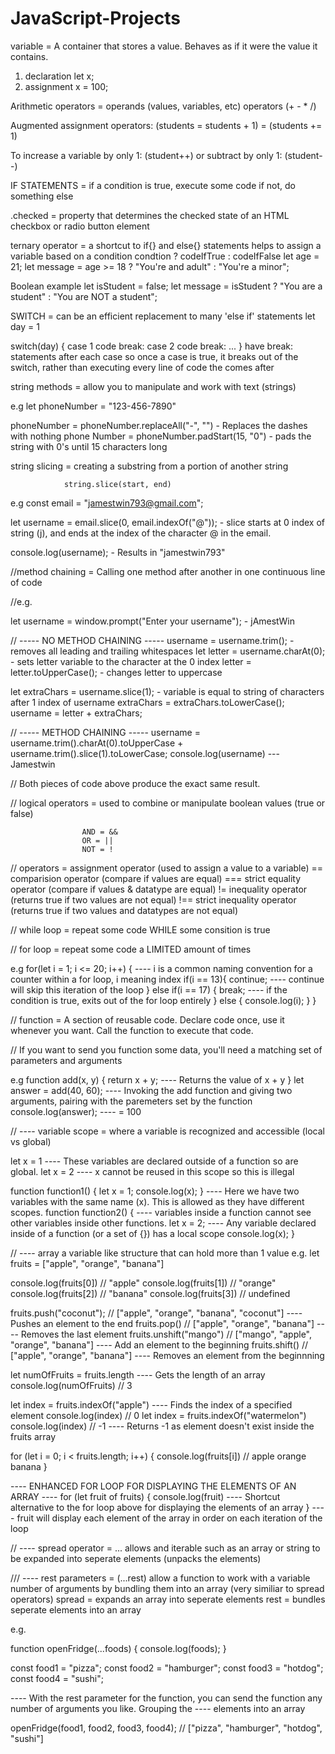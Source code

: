 # JavaScript-Projects

variable = A container that stores a value.
            Behaves as if it were the value it contains.

1. declaration      let x;
2. assignment       x = 100;



Arithmetic operators = operands (values, variables, etc)
                       operators (+ - * /) 

Augmented assignment operators: (students = students + 1)
                                = (students += 1)

To increase a variable by only 1: (student++)
            or subtract by only 1: (student--)


IF STATEMENTS = if a condition is true, execute some code
                if not, do something else







.checked = property that determines the checked state of an
           HTML checkbox or radio button element







 ternary operator = a shortcut to if{} and else{} statements
                    helps to assign a variable based on a condition
                    condtion ? codeIfTrue : codeIfFalse
let age = 21;
let message = age >= 18 ? "You're and adult" : "You're a minor";

Boolean example
let isStudent = false;
let message = isStudent ? "You are a student" : "You are NOT a student";







SWITCH = can be an efficient replacement to many 'else if' statements
let day = 1

switch(day) {
    case 1
        code
        break:
    case 2
        code
        break:
    ...
}
have break: statements after each case so once a case is true, it breaks out of the switch, rather than executing every line of code the comes after








string methods = allow you to manipulate and work with text (strings)

e.g let phoneNumber = "123-456-7890"

phoneNumber = phoneNumber.replaceAll("-", "") - Replaces the dashes with nothing
phone Number = phoneNumber.padStart(15, "0") - pads the string with 0's until 15 characters long







string slicing = creating a substring from a portion of another string
                
                string.slice(start, end)

e.g 
const email = "jamestwin793@gmail.com";

let username = email.slice(0, email.indexOf("@"));  -  slice starts at 0 index of string (j), and ends at the index of the character @ in the email.

console.log(username);  -  Results in "jamestwin793"







//method chaining = Calling one method after another in one continuous line of code

//e.g.

let username = window.prompt("Enter your username");  -  jAmestWin

// ----- NO METHOD CHAINING -----
username = username.trim();            - removes all leading and trailing whitespaces
let letter = username.charAt(0);       - sets letter variable to the character at the 0 index
letter = letter.toUpperCase();         - changes letter to uppercase 

let extraChars = username.slice(1);         - variable is equal to string of characters after 1 index of username
extraChars = extraChars.toLowerCase();
username = letter + extraChars;

// ----- METHOD CHAINING -----
username = username.trim().charAt(0).toUpperCase + username.trim().slice(1).toLowerCase;
console.log(username) --- Jamestwin

// Both pieces of code above produce the exact same result.







// logical operators = used to combine or manipulate boolean values (true or false)

                    AND = &&
                    OR = ||
                    NOT = !





// operators    = assignment operator (used to assign a value to a variable)
                == comparision operator (compare if values are equal)
                === strict equality operator (compare if values & datatype are equal)
                != inequality operator (returns true if two values are not equal)
                !== strict inequality operator (returns true if two values and datatypes are not equal)






// while loop = repeat some code WHILE some consition is true


// for loop = repeat some code a LIMITED amount of times

e.g 
for(let i = 1; i <= 20; i++) {        ---- i is a common naming convention for a counter within a for loop, i meaning index
    if(i == 13){
        continue;                   ---- continue will skip this iteration of the loop
    }
    else if(i == 17) {
        break;                      ---- if the condition is true, exits out of the for loop entirely
    }
    else {
        console.log(i);
    }
}







// function = A section of reusable code.
              Declare code once, use it whenever you want.
              Call the function to execute that code.

// If you want to send you function some data, you'll need a matching set of parameters and arguments

e.g function add(x, y) {
    return x + y;              ---- Returns the value of x + y
}
let answer = add(40, 60);      ---- Invoking the add function and giving two arguments, pairing with the paremeters set by the function
console.log(answer);           ---- = 100 








// ---- variable scope = where a variable is recognized and accessible (local vs global)

let x = 1   ---- These variables are declared outside of a function so are global. 
let x = 2   ---- x cannot be reused in this scope so this is illegal


function function1() {
    let x = 1;
    console.log(x);
}
                                ---- Here we have two variables with the same name (x). This is allowed as they have different scopes.
function function2() {          ---- variables inside a function cannot see other variables inside other functions.
    let x = 2;                  ---- Any variable declared inside of a function (or a set of {}) has a local scope
    console.log(x);
}










// ---- array a variable like structure that can hold more than 1 value
e.g.
let fruits = ["apple", "orange", "banana"]

console.log(fruits[0]) // "apple"
console.log(fruits[1]) // "orange"
console.log(fruits[2]) // "banana"
console.log(fruits[3]) // undefined

fruits.push("coconut");  // ["apple", "orange", "banana", "coconut"]    ---- Pushes an element to the end
fruits.pop()             // ["apple", "orange", "banana"]               ---- Removes the last element
fruits.unshift("mango")  // ["mango", "apple", "orange", "banana"]      ---- Add an element to the beginning
fruits.shift()           // ["apple", "orange", "banana"]               ---- Removes an element from the beginnning

let numOfFruits = fruits.length         ---- Gets the length of an array
console.log(numOfFruits)  // 3

let index = fruits.indexOf("apple")     ---- Finds the index of a specified element
console.log(index)   // 0
let index = fruits.indexOf("watermelon") 
console.log(index)   // -1              ---- Returns -1 as element doesn't exist inside the fruits array

for (let i = 0; i < fruits.length; i++) {
    console.log(fruits[i])                  // apple orange banana
}

---- ENHANCED FOR LOOP FOR DISPLAYING THE ELEMENTS OF AN ARRAY ----
for (let fruit of fruits) {
    console.log(fruit)             ---- Shortcut alternative to the for loop above for displaying the elements of an array
}                                  ---- fruit will display each element of the array in order on each iteration of the loop









// ---- spread operator = ... allows and iterable such as an array 
                          or string to be expanded into seperate elements
                          (unpacks the elements)











/// ---- rest parameters = (...rest) allow a function to work with a variable
                           number of arguments by bundling them into an array
    (very similiar to
    spread operators)      spread = expands an array into seperate elements
                           rest = bundles seperate elements into an array 

e.g.

function openFridge(...foods) {
    console.log(foods);
}

const food1 = "pizza";
const food2 = "hamburger";
const food3 = "hotdog";
const food4 = "sushi";

---- With the rest parameter for the function, you can send the function any number of arguments you like. Grouping the ---- elements into an array

openFridge(food1, food2, food3, food4);     	// ["pizza", "hamburger", "hotdog", "sushi"]